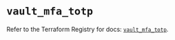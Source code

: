 # `vault_mfa_totp`

Refer to the Terraform Registry for docs: [`vault_mfa_totp`](https://registry.terraform.io/providers/hashicorp/vault/4.5.0/docs/resources/mfa_totp).
